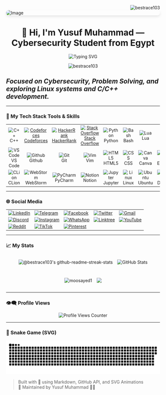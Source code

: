 <div>
    <img align="right" src="https://komarev.com/ghpvc/?username=yusuf-husayn&label=Profile%20views&color=0e75b6&style=flat" alt="bestrace103" />
</div>
<img src="https://github.com/user-attachments/assets/bdce8fbe-2f2c-4d0c-8808-44737ea23aab" 
     alt="Image" 
     style="width: 100%; height: 20%; display: block; border-radius: 10px; box-shadow: 0 4px 8px rgba(0,0,0,0.1);">

<h1 align="center">👋 Hi, I'm Yusuf Muhammad — Cybersecurity Student from Egypt</h1>

<p align="center">
  <img src="https://readme-typing-svg.demolab.com?font=Fira+Code&weight=600&size=22&duration=4000&pause=800&center=true&random=false&width=970&height=64&lines=Passionate+about+Cybersecurity+and+Problem+Solving!" alt="Typing SVG" />
</p>

<p align="center">  
    <img src="https://github-trophies.vercel.app/?username=yusuf-husayn&margin-h=10&margin-w=10&theme=algolia" alt="bestrace103" />
</p>

<h2 align="left" color="cornflowerblue">
<span>
    <b>
        <i>
            Focused on Cybersecurity, Problem Solving, and exploring Linux systems and C/C++ development.
        </i>
    </b>
</span>
</h2>

---

### 🧠 My Tech Stack Tools & Skills

<table align="center">

  <!-- C++ / Codeforces / HackerRank / StackOverflow / Python / Bash / Lua / C / Gimp -->
  <tr>
    <td align="center" width="96">
      <img src="https://techstack-generator.vercel.app/cpp-icon.svg" width="65" height="65" alt="C++" />
      <br>C++
    </td>
    <td align="center" width="96">
      <a href="https://codeforces.com/profile/joe1.9">
        <img src="https://raw.githubusercontent.com/rahuldkjain/github-profile-readme-generator/master/src/images/icons/Social/codeforces.svg" height="65" alt="Codeforces" />
        <br>Codeforces
      </a>
    </td>
    <td align="center" width="96">
      <a href="https://www.hackerrank.com/profile/yusufmohammadhu1" target="_blank">
        <img src="https://upload.wikimedia.org/wikipedia/commons/6/65/HackerRank_logo.png" height="65" alt="HackerRank" />
        <br>HackerRank
      </a>
    </td>
    <td align="center" width="96">
      <a href="https://stackoverflow.com/users/28591458/yusuf-mohammad-hussein" target="_blank">
        <img src="https://cdn.jsdelivr.net/gh/devicons/devicon/icons/stackoverflow/stackoverflow-original.svg" height="65" alt="Stack Overflow" />
        <br>Stack Overflow
      </a>
    </td>
    <td align="center" width="96">
      <img src="https://techstack-generator.vercel.app/python-icon.svg" width="65" height="65" alt="Python" />
      <br>Python
    </td>
    <td align="center" width="96">
      <img src="https://skillicons.dev/icons?i=bash" width="65" height="65" alt="Bash" />
      <br>Bash
    </td>
    <td align="center" width="96">
      <img src="https://skillicons.dev/icons?i=lua" width="65" height="65" alt="Lua" />
      <br>Lua
    </td>
    <td align="center" width="96">
      <img src="https://skillicons.dev/icons?i=c" width="65" height="65" alt="C" />
      <br>C
    </td>
    <td align="center" width="96">
      <img src="https://upload.wikimedia.org/wikipedia/commons/4/45/The_GIMP_icon_-_gnome.svg" height="65" alt="Gimp" />
      <br>Gimp
    </td>
  </tr>

  <!-- VS Code / Github / Git / Vim / HTML5 / CSS / Canva / Eclipse / IntelliJ -->
  <tr>
    <td align="center" width="96">
      <img src="https://skillicons.dev/icons?i=vscode" width="65" height="65" alt="VS Code" />
      <br>VS Code
    </td>
    <td align="center" width="96">
      <img src="https://techstack-generator.vercel.app/github-icon.svg" width="65" height="65" alt="Github" />
      <br>Github
    </td>
    <td align="center" width="96">
      <img src="https://user-images.githubusercontent.com/25181517/192108372-f71d70ac-7ae6-4c0d-8395-51d8870c2ef0.png" width="65" height="65" alt="Git" />
      <br>Git
    </td>
    <td align="center" width="96">
      <img src="https://skillicons.dev/icons?i=vim" width="65" height="65" alt="Vim" />
      <br>Vim
    </td>
    <td align="center" width="96">
      <img src="https://skillicons.dev/icons?i=html" width="65" height="65" alt="HTML5" />
      <br>HTML5
    </td>
    <td align="center" width="96">
      <img src="https://skillicons.dev/icons?i=css" width="65" height="65" alt="CSS" />
      <br>CSS
    </td>
    <td align="center" width="96">
      <img src="https://cdn.jsdelivr.net/gh/devicons/devicon/icons/canva/canva-original.svg" width="65" height="65" alt="Canva" />
      <br>Canva
    </td>
    <td align="center" width="96">
      <img src="https://cdn.jsdelivr.net/npm/simple-icons@v9/icons/eclipseide.svg" width="65" height="65" alt="Eclipse" />
      <br>Eclipse
    </td>
    <td align="center" width="96">
      <img src="https://cdn.jsdelivr.net/gh/devicons/devicon/icons/intellij/intellij-original.svg" width="65" height="65" alt="IntelliJ" />
      <br>IntelliJ
    </td>
  </tr>

  <!-- CLion / WebStorm / PyCharm / Notion / Jupyter / Linux / Ubuntu / Debian / Fedora -->
  <tr>
    <td align="center" width="96">
      <img src="https://skillicons.dev/icons?i=clion" width="65" height="65" alt="CLion" />
      <br>CLion
    </td>
    <td align="center" width="96">
      <img src="https://skillicons.dev/icons?i=webstorm" width="65" height="65" alt="WebStorm" />
      <br>WebStorm
    </td>
    <td align="center" width="96">
      <img src="https://skillicons.dev/icons?i=pycharm" width="65" height="65" alt="PyCharm" />
      <br>PyCharm
    </td>
    <td align="center" width="96">
      <img src="https://skillicons.dev/icons?i=notion" width="65" height="65" alt="Notion" />
      <br>Notion
    </td>
    <td align="center" width="96">
      <img src="https://cdn.jsdelivr.net/gh/devicons/devicon/icons/jupyter/jupyter-original.svg" width="65" height="65" alt="Jupyter" />
      <br>Jupyter
    </td>
    <td align="center" width="96">
      <img src="https://skillicons.dev/icons?i=linux" width="65" height="65" alt="Linux" />
      <br>Linux
    </td>
    <td align="center" width="96">
      <img src="https://skillicons.dev/icons?i=ubuntu" width="65" height="65" alt="Ubuntu" />
      <br>Ubuntu
    </td>
    <td align="center" width="96">
      <img src="https://skillicons.dev/icons?i=debian" width="65" height="65" alt="Debian" />
      <br>Debian
    </td>
    <td align="center" width="96">
      <img src="https://upload.wikimedia.org/wikipedia/commons/3/3f/Fedora_logo.svg" width="65" height="65" alt="Fedora" />
      <br>Fedora
    </td>
  </tr>

</table>

---

### 🌐 Social Media

<table align="center">
  <tr>
    <td>
      <a href="https://www.linkedin.com/in/yusuf-husayn/" target="_blank">
        <img src="https://img.shields.io/static/v1?message=LinkedIn&logo=linkedin&label=&color=0077B5&logoColor=white&style=for-the-badge" alt="LinkedIn"/>
      </a>
    </td>
    <td>
      <a href="https://t.me/Yusuf_Mu_Husayn" target="_blank">
        <img src="https://img.shields.io/static/v1?message=Telegram&logo=telegram&label=&color=2CA5E0&logoColor=white&style=for-the-badge" alt="Telegram"/>
      </a>
    </td>
    <td>
      <a href="https://www.facebook.com/profile.php?id=100092586386026" target="_blank">
        <img src="https://img.shields.io/static/v1?message=Facebook&logo=facebook&label=&color=0077FF&logoColor=white&style=for-the-badge" alt="Facebook"/>
      </a>
    </td>
    <td>
      <a href="https://x.com/hu37151987" target="_blank">
        <img src="https://img.shields.io/static/v1?message=Twitter&logo=twitter&label=&color=1DA1F2&logoColor=white&style=for-the-badge" alt="Twitter"/>
      </a>
    </td>
    <td>
      <a href="mailto:yusufmohammadhussein@gmail.com" target="_blank">
        <img src="https://img.shields.io/static/v1?message=Gmail&logo=gmail&label=&color=D14836&logoColor=white&style=for-the-badge" alt="Gmail"/>
      </a>
    </td>
  </tr>
  <tr>
    <td>
      <a href="https://discord.gg/F6kpfkfyDH" target="_blank">
        <img src="https://img.shields.io/static/v1?message=Discord&logo=discord&label=&color=7289DA&logoColor=white&style=for-the-badge" alt="Discord"/>
      </a>
    </td>
    <td>
      <a href="https://www.instagram.com/yusuf_husayn1.2/" target="_blank">
        <img src="https://img.shields.io/static/v1?message=Instagram&logo=instagram&label=&color=E4405F&logoColor=white&style=for-the-badge" alt="Instagram"/>
      </a>
    </td>
    <td>
      <a href="https://wa.me/201288560851" target="_blank">
        <img src="https://img.shields.io/static/v1?message=WhatsApp&logo=whatsapp&label=&color=25D366&logoColor=white&style=for-the-badge" alt="WhatsApp"/>
      </a>
    </td>
    <td>
      <a href="https://linktr.ee/holy_quran1.9" target="_blank">
        <img src="https://img.shields.io/static/v1?message=Linktree&logo=linktree&label=&color=39E0B8&logoColor=white&style=for-the-badge" alt="Linktree"/>
      </a>
    </td>
    <td>
      <a href="https://www.youtube.com/@joe5128-v5x" target="_blank">
        <img src="https://img.shields.io/static/v1?message=YouTube&logo=youtube&label=&color=FF0000&logoColor=white&style=for-the-badge" alt="YouTube"/>
      </a>
    </td>
  </tr>
  <tr>
    <td>
      <a href="https://www.reddit.com/user/Abyss_Blade" target="_blank">
        <img src="https://img.shields.io/static/v1?message=Reddit&logo=reddit&label=&color=FF4500&logoColor=white&style=for-the-badge" alt="Reddit"/>
      </a>
    </td>
    <td>
      <a href="https://www.tiktok.com/@joe466993" target="_blank">
        <img src="https://img.shields.io/static/v1?message=TikTok&logo=tiktok&label=&color=000000&logoColor=white&style=for-the-badge" alt="TikTok"/>
      </a>
    </td>
    <td>
      <a href="https://www.pinterest.com/yusufmohammadhussein" target="_blank">
        <img src="https://img.shields.io/static/v1?message=Pinterest&logo=pinterest&label=&color=E60023&logoColor=white&style=for-the-badge" alt="Pinterest"/>
      </a>
    </td>
  </tr>
</table>



---

### 📈 My Stats

<div style="display: flex; justify-content: center; gap: 15px; flex-wrap: wrap;">
  <p align="center">
    <img src="https://github-readme-activity-graph.vercel.app/graph?username=yusuf-husayn&theme=react-dark&hide_border=true&hide_title=false&area=true&custom_title=Total%20contribution%20graph%20in%20all%20repo"  width="100%" alt="@bestrace103's github-readme-streak-stats"/>
</p>

<p align="center">
    <img  height="156" src="https://github-readme-stats.vercel.app/api?username=yusuf-husayn&show_icons=true&theme=react&include_all_commits=true&count_private=true" alt="GitHub Stats" />
</p>

<p align="center">
  <img src="https://github-readme-stats.vercel.app/api/top-langs?username=yusuf-husayn&show_icons=true&locale=en&layout=compact" alt="moosayed1" />
</p>


<p align="center">
     <img src="https://capsule-render.vercel.app/api?type=waving&color=timeGradient&height=140&section=footer"/>
</p>
</div>

---

### 👁️‍🗨️ Profile Views

<div align="center">
  <img src="https://profile-counter.glitch.me/yusuf-husayn/count.svg" alt="Profile Views Counter" />
</div>

---
### 🐍 Snake Game (SVG)
<img src="https://raw.githubusercontent.com/Ad1tyaPatel/Ad1tyaPatel/output/snake.svg" width = 1500 alt="Snake animation" />

> Built with 🤍 using Markdown, GitHub API, and SVG Animations  
> 🔧 Maintained by Yusuf Muhammad 🥷🏻


